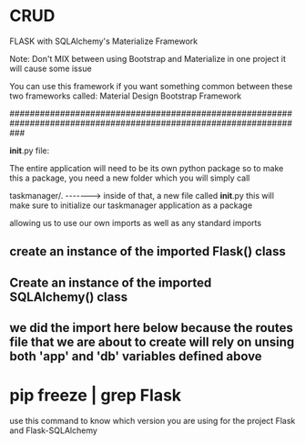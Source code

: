 # CRUD

FLASK with SQLAlchemy's
Materialize Framework

Note: Don't MIX between using Bootstrap and Materialize in one project it will cause some issue

You can use this framework if you want something common between these two frameworks called: Material Design Bootstrap Framework

###################################################################################################################

__init__.py file:

 The entire application will need to be its own python package so to make this a package, you need a new folder which you will simply call

 taskmanager/. -------> inside of that, a new file called __init__.py this will make sure to initialize our taskmanager application as a package

 allowing us to use our own imports as well as any standard imports

## create an instance of the imported Flask() class

## Create an instance of the imported SQLAlchemy() class

## we did the import here below because the routes file that we are about to create will rely on unsing both 'app' and 'db' variables defined above





#  pip freeze | grep Flask
use this command to know which version you are using for the project Flask and Flask-SQLAlchemy